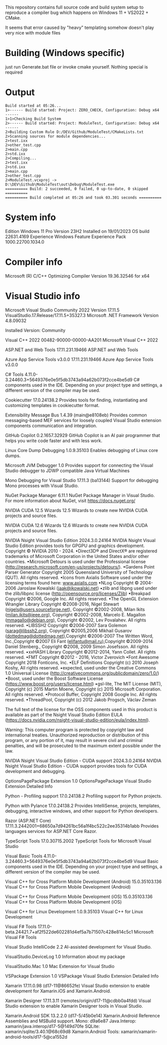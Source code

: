 
This repository contains full source code and build system setup to reproduce a compiler bug which happens on Windows 11 + VS2022 + CMake.

It seems that error caused by "heavy" templating somehow doesn't play very nice with module files


# Building (Windows specific)
just run Generate.bat file or invoke cmake yourself. Nothing special is required

# Output
```
Build started at 05:26...
1>------ Build started: Project: ZERO_CHECK, Configuration: Debug x64 ------
1>1>Checking Build System
2>------ Build started: Project: ModuleTest, Configuration: Debug x64 ------
2>Building Custom Rule D:/DEV/Github/ModuleTest/CMakeLists.txt
2>Scanning sources for module dependencies...
2>test.ixx
2>other_test.cpp
2>main.cpp
2>std.ixx
2>Compiling...
2>test.ixx
2>std.ixx
2>main.cpp
2>other_test.cpp
2>ModuleTest.vcxproj -> D:\DEV\Github\ModuleTest\out\Debug\ModuleTest.exe
========== Build: 2 succeeded, 0 failed, 0 up-to-date, 0 skipped ==========
========== Build completed at 05:26 and took 03.301 seconds ==========
```

# System info
Edition	Windows 11 Pro
Version	23H2
Installed on	19/01/2023
OS build	22631.4169
Experience	Windows Feature Experience Pack 1000.22700.1034.0

# Compiler info
Microsoft (R) C/C++ Optimizing Compiler Version 19.36.32546 for x64

# Visual Studio info
Microsoft Visual Studio Community 2022
Version 17.11.5
VisualStudio.17.Release/17.11.5+35327.3
Microsoft .NET Framework
Version 4.8.09032

Installed Version: Community

Visual C++ 2022   00482-90000-00000-AA201
Microsoft Visual C++ 2022

ASP.NET and Web Tools   17.11.231.19466
ASP.NET and Web Tools

Azure App Service Tools v3.0.0   17.11.231.19466
Azure App Service Tools v3.0.0

C# Tools   4.11.0-3.24460.3+5649376e0e5f5db3743a94a62b073f2cce4be5d9
C# components used in the IDE. Depending on your project type and settings, a different version of the compiler may be used.

Cookiecutter   17.0.24138.2
Provides tools for finding, instantiating and customizing templates in cookiecutter format.

Extensibility Message Bus   1.4.39 (main@e8108eb)
Provides common messaging-based MEF services for loosely coupled Visual Studio extension components communication and integration.

GitHub Copilot   0.2.1657.32929
GitHub Copilot is an AI pair programmer that helps you write code faster and with less work.

Linux Core Dump Debugging   1.0.9.35103
Enables debugging of Linux core dumps.

Microsoft JVM Debugger   1.0
Provides support for connecting the Visual Studio debugger to JDWP compatible Java Virtual Machines

Mono Debugging for Visual Studio   17.11.3 (ba13144)
Support for debugging Mono processes with Visual Studio.

NuGet Package Manager   6.11.1
NuGet Package Manager in Visual Studio. For more information about NuGet, visit https://docs.nuget.org/

NVIDIA CUDA 12.5 Wizards   12.5
Wizards to create new NVIDIA CUDA projects and source files.

NVIDIA CUDA 12.6 Wizards   12.6
Wizards to create new NVIDIA CUDA projects and source files.

NVIDIA Nsight Visual Studio Edition   2024.3.0.24164
NVIDIA Nsight Visual Studio Edition provides tools for GPGPU and graphics development.  Copyright © NVIDIA 2010 - 2024.
•Direct3D® and DirectX® are registered trademarks of Microsoft Corporation in the United States and/or other countries.
•Microsoft Detours is used under the Professional license (http://research.microsoft.com/en-us/projects/detours/).
•Gardens Point Parser Generator Copyright 2005 Queensland University of Technology (QUT). All rights reserved.
•Icons from Axialis Software used under the licensing terms found here: www.axialis.com
•NLog Copyright © 2004-2006 Jaroslaw Kowalski (jaak@jkowalski.net)
•zlib and libpng used under the zlib/libpnc license (http://opensource.org/licenses/Zlib) 
•Breakpad Copyright ©2006, Google Inc. All rights reserved.
•The OpenGL Extension Wrangler Library
Copyright ©2008-2016, Nigel Stewart (nigels@users.sourceforge.net), Copyright ©2002-2008, Milan Ikits (milan.ikits@ieee.org), Copyright ©2002-2008, Marcelo E. Magallon (mmagallo@debian.org), Copyright ©2002, Lev Povalahev. 
All rights reserved. 
•LIBSSH2 Copyright ©2004-2007 Sara Golemon (sarag@libssh2.org), Copyright ©2005,2006 Mikhail Gusarov (dottedmag@dottedmag.net),Copyright ©2006-2007 The Written Word, Inc.,Copyright ©2007 Eli Fant (elifantu@mail.ru),Copyright ©2009-2014 Daniel Stenberg., Copyright ©2008, 2009 Simon Josefsson.
All rights reserved. 
•xxHASH Library Copyright ©2012-2014, Yann Collet. All rights reserved. 
•FMT Copyright ©2012 - 2016, Victor Zverovich 
•Font Awesome Copyright 2018 Fonticons, Inc. 
•ELF Definitions Copyright (c) 2010 Joseph Koshy, All rights reserved.
•expected, used under the Creative Commons 1.0 Universal License (http://creativecommons.org/publicdomain/zero/1.0/)
•Boost, used under the  Boost Software License (https://www.boost.org/users/license.html)
•gsl-lite, The MIT License (MIT), Copyright (c) 2015 Martin Moene, Copyright (c) 2015 Microsoft Corporation. All rights reserved. 
•Protocol Buffer, Copyright 2008 Google Inc.  All rights reserved.
•ThreadPool, Copyright (c) 2012 Jakob Progsch, Václav Zeman

The full text of the license for the OSS components used in this product is available as part of the Nsight Visual Studio Edition EULA (https://docs.nvidia.com/nsight-visual-studio-edition/eula/index.html).

Warning: This computer program is protected by copyright law and international treaties. Unauthorized reproduction or distribution of this program, or any portion of it, may result in severe civil and criminal penalties, and will be prosecuted to the maximum extent possible under the law.

NVIDIA Nsight Visual Studio Edition - CUDA support   2024.3.0.24164
NVIDIA Nsight Visual Studio Edition - CUDA support provides tools for CUDA development and debugging.

OptionsPagePackage Extension   1.0
OptionsPagePackage Visual Studio Extension Detailed Info

Python - Profiling support   17.0.24138.2
Profiling support for Python projects.

Python with Pylance   17.0.24138.2
Provides IntelliSense, projects, templates, debugging, interactive windows, and other support for Python developers.

Razor (ASP.NET Core)   17.11.3.2442001+68650a7d94261bc56a1f4bc522c2ee35314b1abb
Provides languages services for ASP.NET Core Razor.

TypeScript Tools   17.0.30715.2002
TypeScript Tools for Microsoft Visual Studio

Visual Basic Tools   4.11.0-3.24460.3+5649376e0e5f5db3743a94a62b073f2cce4be5d9
Visual Basic components used in the IDE. Depending on your project type and settings, a different version of the compiler may be used.

Visual C++ for Cross Platform Mobile Development (Android)   15.0.35103.136
Visual C++ for Cross Platform Mobile Development (Android)

Visual C++ for Cross Platform Mobile Development (iOS)   15.0.35103.136
Visual C++ for Cross Platform Mobile Development (iOS)

Visual C++ for Linux Development   1.0.9.35103
Visual C++ for Linux Development

Visual F# Tools   17.11.0-beta.24421.7+af2f522de602281d4ef5a7b71507c428e814c5c1
Microsoft Visual F# Tools

Visual Studio IntelliCode   2.2
AI-assisted development for Visual Studio.

VisualStudio.DeviceLog   1.0
Information about my package

VisualStudio.Mac   1.0
Mac Extension for Visual Studio

VSPackage Extension   1.0
VSPackage Visual Studio Extension Detailed Info

Xamarin   17.11.0.98 (d17-11@86652fe)
Visual Studio extension to enable development for Xamarin.iOS and Xamarin.Android.

Xamarin Designer   17.11.3.11 (remotes/origin/d17-11@cdbb0a4fdd)
Visual Studio extension to enable Xamarin Designer tools in Visual Studio.

Xamarin.Android SDK   13.2.2.0 (d17-5/45b0e14)
Xamarin.Android Reference Assemblies and MSBuild support.
    Mono: d9a6e87
    Java.Interop: xamarin/java.interop/d17-5@149d70fe
    SQLite: xamarin/sqlite/3.40.1@68c69d8
    Xamarin.Android Tools: xamarin/xamarin-android-tools/d17-5@ca1552d
